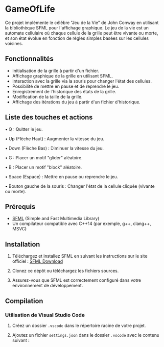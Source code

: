 # GameOfLife

Ce projet implémente le célèbre "Jeu de la Vie" de John Conway en utilisant la bibliothèque SFML pour l'affichage graphique. Le jeu de la vie est un automate cellulaire où chaque cellule de la grille peut être vivante ou morte, et son état évolue en fonction de règles simples basées sur les cellules voisines.

## Fonctionnalités

- Initialisation de la grille à partir d'un fichier.
- Affichage graphique de la grille en utilisant SFML.
- Interaction avec la grille via la souris pour changer l'état des cellules.
- Possibilité de mettre en pause et de reprendre le jeu.
- Enregistrement de l'historique des états de la grille.
- Modification de la taille de la grille.
- Affichage des itérations du jeu à partir d'un fichier d'historique.

## Liste des touches et actions
•	Q : Quitter le jeu.

•	Up (Flèche Haut) : Augmenter la vitesse du jeu.

•	Down (Flèche Bas) : Diminuer la vitesse du jeu.

•	G : Placer un motif "glider" aléatoire.

•	B : Placer un motif "block" aléatoire.

•	Space (Espace) : Mettre en pause ou reprendre le jeu.

•	Bouton gauche de la souris : Changer l'état de la cellule cliquée (vivante ou morte).

## Prérequis

- [SFML](https://www.sfml-dev.org/download.php) (Simple and Fast Multimedia Library)
- Un compilateur compatible avec C++14 (par exemple, g++, clang++, MSVC)

## Installation

1. Téléchargez et installez SFML en suivant les instructions sur le site officiel : [SFML Download](https://www.sfml-dev.org/download.php)

2. Clonez ce dépôt ou téléchargez les fichiers sources.

3. Assurez-vous que SFML est correctement configuré dans votre environnement de développement.

## Compilation

### Utilisation de Visual Studio Code

1. Créez un dossier `.vscode` dans le répertoire racine de votre projet.

2. Ajoutez un fichier `settings.json` dans le dossier `.vscode` avec le contenu suivant :
